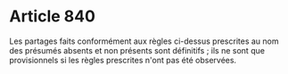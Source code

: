 # Article 840

Les partages faits conformément aux règles ci-dessus prescrites au nom des présumés absents et non présents sont définitifs ; ils ne sont que provisionnels si les règles prescrites n'ont pas été observées.